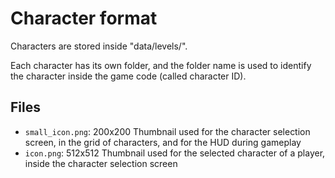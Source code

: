 # Character format
Characters are stored inside "data/levels/".

Each character has its own folder, and the folder name is used to identify the character inside the game code (called character ID).

## Files
- `small_icon.png`: 200x200 Thumbnail used for the character selection screen, in the grid of characters, and for the HUD during gameplay
- `icon.png`: 512x512 Thumbnail used for the selected character of a player, inside the character selection screen
